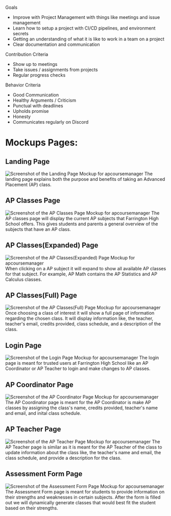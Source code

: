 Goals
- Improve with Project Management with things like meetings and issue management
- Learn how to setup a project with CI/CD pipelines, and environment secrets
- Getting an understanding of what it is like to work in a team on a project
- Clear documentation and communication

Contribution Criteria
- Show up to meetings
- Take issues / assignments from projects
- Regular progress checks 

Behavior Criteria
- Good Communication
- Healthy Arguments / Criticism
- Punctual with deadlines
- Upholds promise
- Honesty
- Communicates regularly on Discord

# Mockups Pages:

## Landing Page
![Screenshot of the Landing Page Mockup for apcoursemanager](https://github.com/farringtonap/apcoursemanager/blob/issue-3/doc/apcoursemanager-designmockup/landing-page-mockup.png)
The landing page explains both the purpose and benefits of taking an Advanced Placement (AP) class.

## AP Classes Page
![Screenshot of the AP Classes Page Mockup for apcoursemanager](https://github.com/farringtonap/apcoursemanager/blob/issue-3/doc/apcoursemanager-designmockup/apclasses-page-mockup.png)
The AP classes page will display the current AP subjects that Farrington High School offers. This gives students and parents a general overview of the subjects that have an AP class.

## AP Classes(Expanded) Page 
![Screenshot of the AP Classes(Expanded) Page Mockup for apcoursemanager](https://github.com/farringtonap/apcoursemanager/blob/issue-3/doc/apcoursemanager-designmockup/apclasses-expanded-page-mockup.png)
When clicking on a AP subject it will expand to show all available AP classes for that subject. For example, AP Math contains the AP Statistics and AP Calculus classes. 

## AP Classes(Full) Page
![Screenshot of the AP Classes(Full) Page Mockup for apcoursemanager](https://github.com/farringtonap/apcoursemanager/blob/issue-3/doc/apcoursemanager-designmockup/apclasses-full-page-mockup.png)
Once choosing a class of interest it will show a full page of information regarding the chosen class. It will display information like, the teacher, teacher's email, credits provided, class schedule, and a description of the class.

## Login Page
![Screenshot of the Login Page Mockup for apcoursemanager](https://github.com/farringtonap/apcoursemanager/blob/issue-3/doc/apcoursemanager-designmockup/login-page-mockup.png)
The login page is meant for trusted users at Farrington High School like an AP Coordinator or AP Teacher to login and make changes to AP classes.

## AP Coordinator Page
![Screenshot of the AP Coordinator Page Mockup for apcoursemanager](https://github.com/farringtonap/apcoursemanager/blob/issue-3/doc/apcoursemanager-designmockup/ap-coordinator-page-mockup.png)
The AP Coordinator page is meant for the AP Coordinator is make AP classes by assigning the class's name, credits provided, teacher's name and email, and inital class schedule.

## AP Teacher Page 
![Screenshot of the AP Teacher Page Mockup for apcoursemanager](https://github.com/farringtonap/apcoursemanager/blob/issue-3/doc/apcoursemanager-designmockup/ap-teacher-page-mockup.png)
The AP Teacher page is similar as it is meant for the AP Teacher of the class to update information about the class like, the teacher's name and email, the class schedule, and provide a description for the class.

## Assessment Form Page 
![Screenshot of the Assessment Form Page Mockup for apcoursemanager](https://github.com/farringtonap/apcoursemanager/blob/issue-3/doc/apcoursemanager-designmockup/assessment-form-page-mockup.png)
The Assessment Form page is meant for students to provide information on their strengths and weaknesses in certain subjects. After the form is filled out we will dynamically generate classes that would best fit the student based on their strengths.
